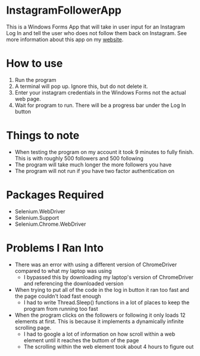 # InstagramFollowerApp
This is a Windows Forms App that will take in user input for an Instagram Log In and tell the user who does not follow them back on Instagram. See more information about this app on my [website](people.cs.ksu.edu/~jbui).

# How to use
1. Run the program
2. A terminal will pop up. Ignore this, but do not delete it.
3. Enter your instagram credentials in the Windows Forms not the actual web page.
4. Wait for program to run. There will be a progress bar under the Log In button

# Things to note
- When testing the program on my account it took 9 minutes to fully finish. This is with roughly 500 followers and 500 following
- The program will take much longer the more followers you have
- The program will not run if you have two factor authentication on

# Packages Required
- Selenium.WebDriver
- Selenium.Support
- Selenium.Chrome.WebDriver

# Problems I Ran Into
- There was an error with using a different version of ChromeDriver compared to what my laptop was using
  - I bypassed this by downloading my laptop's version of ChromeDriver and referencing the downloaded version
- When trying to put all of the code in the log in button it ran too fast and the page couldn't load fast enough
  - I had to write Thread.Sleep() functions in a lot of places to keep the program from running too fast
- When the program clicks on the followers or following it only loads 12 elements at first. This is because it implements a dynamically infinite scrolling page.
  - I had to google a lot of information on how scroll within a web element until it reaches the buttom of the page
  - The scrolling within the web element took about 4 hours to figure out
